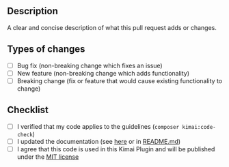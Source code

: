 ## Description
A clear and concise description of what this pull request adds or changes.

## Types of changes
- [ ] Bug fix (non-breaking change which fixes an issue)
- [ ] New feature (non-breaking change which adds functionality)
- [ ] Breaking change (fix or feature that would cause existing functionality to change)

## Checklist
- [ ] I verified that my code applies to the guidelines (`composer kimai:code-check`)
- [ ] I updated the documentation (see [here](https://github.com/lduer/CustomTimesheetFormBundle/tree/master/Resources/doc) or in [README.md](https://github.com/lduer/CustomTimesheetFormBundle/tree/master/README.md))
- [ ] I agree that this code is used in this Kimai Plugin and will be published under the [MIT license](https://github.com/lduer/CustomTimesheetFormBundle/blob/master/LICENSE)
